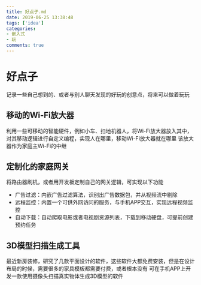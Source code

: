 ```yaml
---
title: 好点子.md
date: 2019-06-25 13:38:48
tags: ['idea']
categories:
- 嵌入式
- 玩
comments: true
---
```


# 好点子
记录一些自己想到的、或者与别人聊天发现的好玩的创意点，将来可以做着玩玩

## 移动的Wi-Fi放大器
利用一些可移动的智能硬件，例如小车、扫地机器人，将Wi-Fi放大器放入其中，对其移动逻辑进行自定义编程，实现人在哪里，移动Wi-Fi放大器就在哪里
该放大器作为家庭主Wi-Fi的中继

## 定制化的家庭网关
将路由器刷机，或者用开发板定制自己的网关逻辑，可实现以下功能
* 广告过滤：内嵌广告过滤算法，识别出广告数据包，并从视频流中剔除
* 远程监控：内置一个可供外网访问的服务，与手机APP交互，实现远程视频监控
* 自动下载：自动爬取电影或者电视剧资源列表，下载到移动硬盘，可提前创建预约任务

## 3D模型扫描生成工具
最近新房装修，研究了几款平面设计的软件，这些软件大都免费安装，但是在设计布局的时候，需要很多的家具模板都需要付费，或者根本没有
可在手机APP上开发一款使用摄像头扫描真实物体生成3D模型的软件
